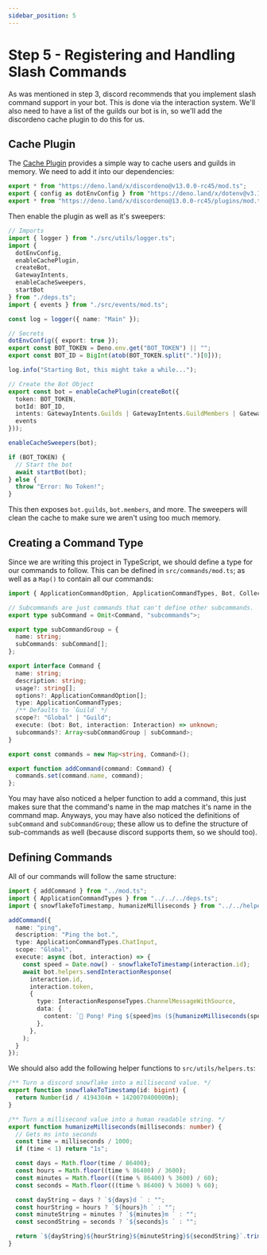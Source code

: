 ```yaml
---
sidebar_position: 5
---
```


# Step 5 - Registering and Handling Slash Commands

As was mentioned in step 3, discord recommends that you implement slash command support in your bot. This is done via
the interaction system. We'll also need to have a list of the guilds our bot is in, so we'll add the discordeno cache
plugin to do this for us.

## Cache Plugin

The [Cache Plugin](https://github.com/discordeno/discordeno/blob/main/plugins/cache) provides a simple way to cache
users and guilds in memory. We need to add it into our dependencies:

```typescript title="deps.ts" {3}
export * from "https://deno.land/x/discordeno@v13.0.0-rc45/mod.ts";
export { config as dotEnvConfig } from "https://deno.land/x/dotenv@v3.1.0/mod.ts";
export * from "https://deno.land/x/discordeno@13.0.0-rc45/plugins/mod.ts";
```

Then enable the plugin as well as it's sweepers:

```typescript title="mod.ts" {5,8,23,30}
// Imports
import { logger } from "./src/utils/logger.ts";
import {
  dotEnvConfig,
  enableCachePlugin, 
  createBot, 
  GatewayIntents, 
  enableCacheSweepers, 
  startBot 
} from "./deps.ts";
import { events } from "./src/events/mod.ts";

const log = logger({ name: "Main" });

// Secrets
dotEnvConfig({ export: true });
export const BOT_TOKEN = Deno.env.get("BOT_TOKEN") || "";
export const BOT_ID = BigInt(atob(BOT_TOKEN.split(".")[0]));

log.info("Starting Bot, this might take a while...");

// Create the Bot Object
export const bot = enableCachePlugin(createBot({
  token: BOT_TOKEN,
  botId: BOT_ID,
  intents: GatewayIntents.Guilds | GatewayIntents.GuildMembers | GatewayIntents.GuildMessages | GatewayIntents.DirectMessages,
  events
}));

enableCacheSweepers(bot);

if (BOT_TOKEN) {
  // Start the bot
  await startBot(bot);
} else {
  throw "Error: No Token!";
}
```

This then exposes `bot.guilds`, `bot.members`, and more. The sweepers will clean the cache to make sure we aren't using
too much memory.

## Creating a Command Type

Since we are writing this project in TypeScript, we should define a type for our commands to follow. This can be defined
in `src/commands/mod.ts`; as well as a `Map()` to contain all our commands:

```typescript title="src/commands/mod.ts"
import { ApplicationCommandOption, ApplicationCommandTypes, Bot, Collection, Interaction } from "../../deps.ts";

// Subcommands are just commands that can't define other subcommands.
export type subCommand = Omit<Command, "subcommands">;

export type subCommandGroup = {
  name: string;
  subCommands: subCommand[];
};

export interface Command {
  name: string;
  description: string;
  usage?: string[];
  options?: ApplicationCommandOption[];
  type: ApplicationCommandTypes;
  /** Defaults to `Guild` */
  scope?: "Global" | "Guild";
  execute: (bot: Bot, interaction: Interaction) => unknown;
  subcommands?: Array<subCommandGroup | subCommand>;
}

export const commands = new Map<string, Command>();

export function addCommand(command: Command) {
  commands.set(command.name, command);
};
```

You may have also noticed a helper function to add a command, this just makes sure that the command's name in the map
matches it's name in the command map. Anyways, you may have also noticed the definitions of `subCommand` and
`subCommandGroup`; these allow us to define the structure of sub-commands as well (because discord supports them, so we
should too).

## Defining Commands

All of our commands will follow the same structure:

```typescript title="src/commands/cmd/ping.ts"
import { addCommand } from "../mod.ts";
import { ApplicationCommandTypes } from "../../../deps.ts";
import { snowflakeToTimestamp, humanizeMilliseconds } from "../../helpers.ts"

addCommand({
  name: "ping",
  description: "Ping the bot.",
  type: ApplicationCommandTypes.ChatInput,
  scope: "Global",
  execute: async (bot, interaction) => {
    const speed = Date.now() - snowflakeToTimestamp(interaction.id);
    await bot.helpers.sendInteractionResponse(
      interaction.id,
      interaction.token,
      {
        type: InteractionResponseTypes.ChannelMessageWithSource,
        data: {
          content: `🏓 Pong! Ping ${speed}ms (${humanizeMilliseconds(speed)})`,
        },
      },
    );
  }
});
```

We should also add the following helper functions to `src/utils/helpers.ts`:

```typescript title="src/utils/helpers.ts"
/** Turn a discord snowflake into a millisecond value. */
export function snowflakeToTimestamp(id: bigint) {
  return Number(id / 4194304n + 1420070400000n);
}

/** Turn a millisecond value into a human readable string. */
export function humanizeMilliseconds(milliseconds: number) {
  // Gets ms into seconds
  const time = milliseconds / 1000;
  if (time < 1) return "1s";

  const days = Math.floor(time / 86400);
  const hours = Math.floor((time % 86400) / 3600);
  const minutes = Math.floor(((time % 86400) % 3600) / 60);
  const seconds = Math.floor(((time % 86400) % 3600) % 60);

  const dayString = days ? `${days}d ` : "";
  const hourString = hours ? `${hours}h ` : "";
  const minuteString = minutes ? `${minutes}m ` : "";
  const secondString = seconds ? `${seconds}s ` : "";

  return `${dayString}${hourString}${minuteString}${secondString}`.trim();
}
```
